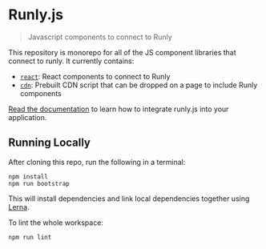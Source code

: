 # Runly.js

> Javascript components to connect to Runly

This repository is monorepo for all of the JS component libraries that connect to runly. It currently contains:

* [`react`](./react): React components to connect to Runly
* [`cdn`](./cdn): Prebuilt CDN script that can be dropped on a page to include Runly components

[Read the documentation](https://www.runly.io/docs/integration/runly-js/) to learn how to integrate runly.js into your application.

## Running Locally

After cloning this repo, run the following in a terminal:

```
npm install
npm run bootstrap
```

This will install dependencies and link local dependencies together using [Lerna](https://github.com/lerna/lerna).

To lint the whole workspace:

```
npm run lint
```

